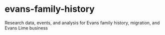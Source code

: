 # evans-family-history
Research data, events, and analysis for Evans family history, migration, and Evans Lime business
